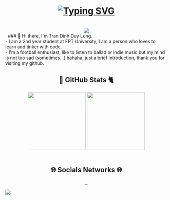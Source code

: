 <h1 align="center" width="25px">
        <a href="#"><img src="https://readme-typing-svg.herokuapp.com?font=Fira+Code&weight=500&size=25&pause=1000&color=55B4B0&width=435&lines=XAO+CH%C3%8CN+XIN+CH%C3%80O+%3E.%3C+" alt="Typing SVG" /></a>
</h1>
&nbsp;
<div align="center">
        <img src="https://64.media.tumblr.com/be37681517ac3ba3031df94cb45711df/tumblr_puajrkcXxv1tgzy56o1_1280.gif">
</div>
&nbsp;
### 👋 Hi there, I'm Tran Dinh Duy Long. <br>
- I am a 2nd year student at FPT University, I am a person who loves to learn and tinker with code. <br>
- I'm a football enthusiast, like to listen to ballad or indie music but my mind is not too sad (sometimes...) hahaha, just a brief introduction, thank you for visiting my github. <br>
<h2 align="center">  🐼 GitHub Stats 🐈</h2>
<div align="center">
	<img height="180em" src="https://github-readme-stats.vercel.app/api?username=Longkovuichutnao&show_icons=true&hide_border=true&&count_private=true&include_all_commits=true&theme=tokyonight"/>
	<img height="180em" src="https://github-readme-stats.vercel.app/api/top-langs/?username=Longkovuichutnao&theme=dark&show_icons=true&hide_border=true&layout=compact&langs_count=8"/>
</div>
<br>
<h2 align="center">🌐 Socials Networks 🌐</h2>
<p align="center">
        <a href="https://www.facebook.com/longkvui" target="blank">
                <img src="https://img.shields.io/badge/Facebook-1877F2?style=for-the-badge&logo=facebook&logoColor=white" alt="">
        </a>
        <a href="mailto:tranlong280403@gmail.com" target="blank">
                <img src="https://img.shields.io/badge/Gmail-D14836?style=for-the-badge&logo=gmail&logoColor=white" alt="">
        </a>
        <a href="https://www.instagram.com/lwng284/" target="blank">
                <img src="https://img.shields.io/badge/Instagram-E4405F?style=for-the-badge&logo=instagram&logoColor=white"alt="">
        </a>
</p>
<img src="https://visitcount.itsvg.in/api?id=Longkovuichutnao&color=0">
    
